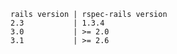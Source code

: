     rails version | rspec-rails version
    2.3           | 1.3.4
    3.0           | >= 2.0
    3.1           | >= 2.6

